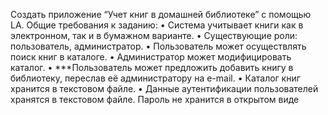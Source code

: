 Создать приложение “Учет книг в домашней библиотеке” с помощью  LA.
Общие требования к заданию:
• Система учитывает книги как в электронном, так и в бумажном варианте.
• Существующие роли: пользователь, администратор.
• Пользователь может осуществлять поиск книг в каталоге.
• Администратор может модифицировать каталог.
• ***Пользователь может предложить добавить книгу в библиотеку, переслав её администратору на e-mail.
• Каталог книг хранится в текстовом файле.
• Данные аутентификации пользователей хранятся в текстовом файле. Пароль не хранится в открытом виде
